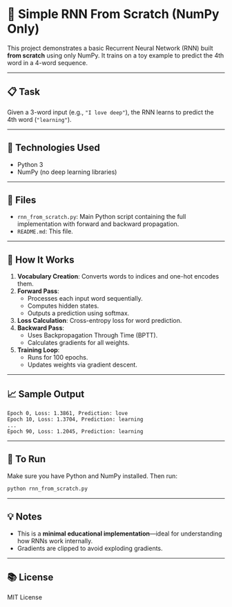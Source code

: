 # 🧠 Simple RNN From Scratch (NumPy Only)

This project demonstrates a basic Recurrent Neural Network (RNN) built **from scratch** using only NumPy. It trains on a toy example to predict the 4th word in a 4-word sequence.

---

## 📋 Task

Given a 3-word input (e.g., `"I love deep"`), the RNN learns to predict the 4th word (`"learning"`).

---

## 🧰 Technologies Used

- Python 3
- NumPy (no deep learning libraries)

---

## 📁 Files

- `rnn_from_scratch.py`: Main Python script containing the full implementation with forward and backward propagation.
- `README.md`: This file.

---

## 🚀 How It Works

1. **Vocabulary Creation**: Converts words to indices and one-hot encodes them.
2. **Forward Pass**:
   - Processes each input word sequentially.
   - Computes hidden states.
   - Outputs a prediction using softmax.
3. **Loss Calculation**: Cross-entropy loss for word prediction.
4. **Backward Pass**:
   - Uses Backpropagation Through Time (BPTT).
   - Calculates gradients for all weights.
5. **Training Loop**:
   - Runs for 100 epochs.
   - Updates weights via gradient descent.

---

## 📈 Sample Output

```
Epoch 0, Loss: 1.3861, Prediction: love
Epoch 10, Loss: 1.3704, Prediction: learning
...
Epoch 90, Loss: 1.2045, Prediction: learning
```

---

## 🏁 To Run

Make sure you have Python and NumPy installed. Then run:

```bash
python rnn_from_scratch.py
```

---

## 💡 Notes

- This is a **minimal educational implementation**—ideal for understanding how RNNs work internally.
- Gradients are clipped to avoid exploding gradients.

---

## 📚 License

MIT License

